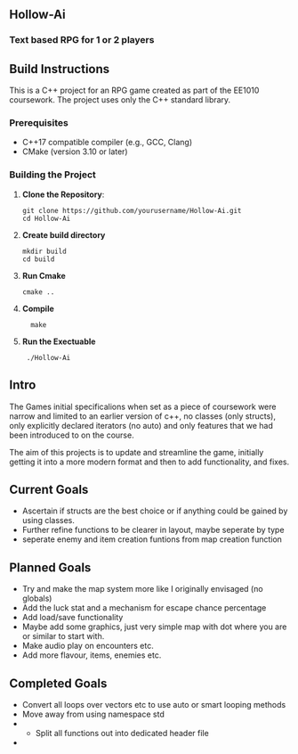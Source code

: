 ## Hollow-Ai ##
### Text based RPG for 1 or 2 players ###

## Build Instructions ##

This is a C++ project for an RPG game created as part of the EE1010 coursework. The project uses only the C++ standard library.

### Prerequisites
- C++17 compatible compiler (e.g., GCC, Clang)
- CMake (version 3.10 or later)

### Building the Project

1. **Clone the Repository**:
   ```shell
   git clone https://github.com/yourusername/Hollow-Ai.git
   cd Hollow-Ai
   
2. **Create build directory**
    ```shell
    mkdir build
    cd build
   ```
   
3. **Run Cmake** 
    ```shell
    cmake ..
   ```
4. **Compile**
    ```shell
      make
    ```
5. **Run the Exectuable**
   ```shell
    ./Hollow-Ai
    ```

## Intro ##
The Games initial specificalions when set as a piece of coursework were narrow and limited to an
earlier version of c++, no classes (only structs), only explicitly declared iterators (no auto)
and only features that we had been introduced to on the course.

The aim of this projects is to update and streamline the game, initially getting it into a more
modern format and then to add functionality, and fixes.

## Current Goals ##

- Ascertain if structs are the best choice or if anything could be gained by using classes.
- Further refine functions to be clearer in layout, maybe seperate by type
- seperate enemy and item creation funtions from map creation function


## Planned Goals ##

- Try and make the map system more like I originally envisaged (no globals)
- Add the luck stat and a mechanism for escape chance percentage
- Add load/save functionality
- Maybe add some graphics, just very simple map with dot where you are or similar to start with.
- Make audio play on encounters etc.
- Add more flavour, items, enemies etc.

## Completed Goals ##


- Convert all loops over vectors etc to use auto or smart looping methods
- Move away from using namespace std
- - Split all functions out into dedicated header file
- 
